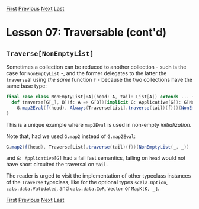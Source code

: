 [First](https://github.com/sjbiaga/kittens/blob/main/traverse-1-list/README.md) [Previous](https://github.com/sjbiaga/kittens/blob/main/traverse-3-lazylist/README.md) [Next](https://github.com/sjbiaga/kittens/blob/main/traverse-5-set-expr/README.md) [Last](https://github.com/sjbiaga/kittens/blob/main/traverse-7-poke/README.md)

Lesson 07: Traversable (cont'd)
===============================

`Traverse[NonEmptyList]`
------------------------

Sometimes a collection can be reduced to another collection - such is the case for `NonEmptyList` -, and the former delegates
to the latter the `traverse`al using _the same_ function `f` - because the two collections have the same base type:

```Scala
final case class NonEmptyList[+A](head: A, tail: List[A]) extends ... {
  def traverse[G[_], B](f: A => G[B])(implicit G: Applicative[G]): G[NonEmptyList[B]] =
    G.map2Eval(f(head), Always(Traverse[List].traverse(tail)(f)))(NonEmptyList(_, _)).value
}
```

This is a unique example where `map2Eval` is used in non-empty _initialization_.

Note that, had we used `G.map2` instead of `G.map2Eval`:

```Scala
G.map2(f(head), Traverse[List].traverse(tail)(f))(NonEmptyList(_, _))
```

and `G: Applicative[G]` had a fail fast semantics, failing on `head` would not have short circuited the traversal on `tail`.

The reader is urged to visit the implementation of other typeclass instances of the `Traverse` typeclass, like for the
optional types `scala.Option`, `cats.data.Validated`, and `cats.data.IoR`, `Vector` or `MapK[K, _]`.

[First](https://github.com/sjbiaga/kittens/blob/main/traverse-1-list/README.md) [Previous](https://github.com/sjbiaga/kittens/blob/main/traverse-3-lazylist/README.md) [Next](https://github.com/sjbiaga/kittens/blob/main/traverse-5-set-expr/README.md) [Last](https://github.com/sjbiaga/kittens/blob/main/traverse-7-poke/README.md)
